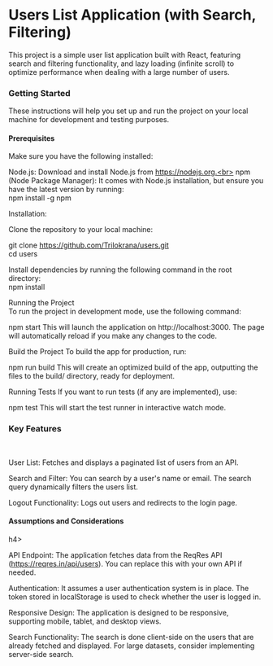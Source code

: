 <h1>Users List Application (with Search, Filtering)</h1>
This project is a simple user list application built with React, featuring search and filtering functionality, and lazy loading (infinite scroll) to optimize performance when dealing with a large number of users.

<h3>Getting Started</h3>
These instructions will help you set up and run the project on your local machine for development and testing purposes.

<h4>Prerequisites</h4>
Make sure you have the following installed:

Node.js: Download and install Node.js from https://nodejs.org.<br>
npm (Node Package Manager): It comes with Node.js installation, but ensure you have the latest version by running:
<br>
npm install -g npm
<br>

Installation:
<br>

Clone the repository to your local machine:<br>

git clone https://github.com/Trilokrana/users.git<br>
cd users<br>

Install dependencies by running the following command in the root directory:<br>
npm install
<br>

Running the Project<br>
To run the project in development mode, use the following command:<br>

npm start
This will launch the application on http://localhost:3000. The page will automatically reload if you make any changes to the code.

Build the Project
To build the app for production, run:

npm run build
This will create an optimized build of the app, outputting the files to the build/ directory, ready for deployment.

Running Tests
If you want to run tests (if any are implemented), use:


npm test
This will start the test runner in interactive watch mode.

<h3>Key Features</h4><br>

User List: Fetches and displays a paginated list of users from an API.<br>

Search and Filter: You can search by a user's name or email. The search query dynamically filters the users list.<br>

Logout Functionality: Logs out users and redirects to the login page.
<br>

<h4>Assumptions and Considerations</h4>h4><br>

API Endpoint: The application fetches data from the ReqRes API (https://reqres.in/api/users). You can replace this with your own API if needed.<br>

Authentication: It assumes a user authentication system is in place. The token stored in localStorage is used to check whether the user is logged in.<br>

Responsive Design: The application is designed to be responsive, supporting mobile, tablet, and desktop views.<br>

Search Functionality: The search is done client-side on the users that are already fetched and displayed. For large datasets, consider implementing server-side search.<br>
